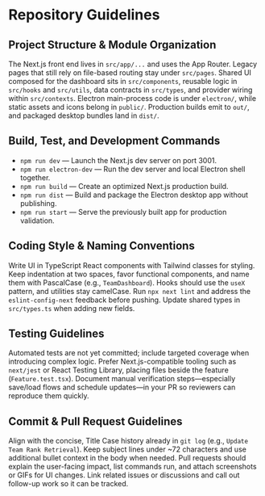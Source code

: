 # Repository Guidelines

## Project Structure & Module Organization
The Next.js front end lives in `src/app/...` and uses the App Router. Legacy pages that still rely on file-based routing stay under `src/pages`. Shared UI composed for the dashboard sits in `src/components`, reusable logic in `src/hooks` and `src/utils`, data contracts in `src/types`, and provider wiring within `src/contexts`. Electron main-process code is under `electron/`, while static assets and icons belong in `public/`. Production builds emit to `out/`, and packaged desktop bundles land in `dist/`.

## Build, Test, and Development Commands
- `npm run dev` — Launch the Next.js dev server on port 3001.
- `npm run electron-dev` — Run the dev server and local Electron shell together.
- `npm run build` — Create an optimized Next.js production build.
- `npm run dist` — Build and package the Electron desktop app without publishing.
- `npm run start` — Serve the previously built app for production validation.

## Coding Style & Naming Conventions
Write UI in TypeScript React components with Tailwind classes for styling. Keep indentation at two spaces, favor functional components, and name them with PascalCase (e.g., `TeamDashboard`). Hooks should use the `useX` pattern, and utilities stay camelCase. Run `npx next lint` and address the `eslint-config-next` feedback before pushing. Update shared types in `src/types.ts` when adding new fields.

## Testing Guidelines
Automated tests are not yet committed; include targeted coverage when introducing complex logic. Prefer Next.js-compatible tooling such as `next/jest` or React Testing Library, placing files beside the feature (`Feature.test.tsx`). Document manual verification steps—especially save/load flows and schedule updates—in your PR so reviewers can reproduce them quickly.

## Commit & Pull Request Guidelines
Align with the concise, Title Case history already in `git log` (e.g., `Update Team Rank Retrieval`). Keep subject lines under ~72 characters and use additional bullet context in the body when needed. Pull requests should explain the user-facing impact, list commands run, and attach screenshots or GIFs for UI changes. Link related issues or discussions and call out follow-up work so it can be tracked.
